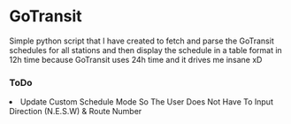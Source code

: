 # GoTransit
Simple python script that I have created to fetch and parse the GoTransit schedules for all stations and then display the schedule in a table format
in 12h time because GoTransit uses 24h time and it drives me insane xD

<h3>ToDo</h3>
<li>Update Custom Schedule Mode So The User Does Not Have To Input Direction (N.E.S.W) & Route Number</li>
